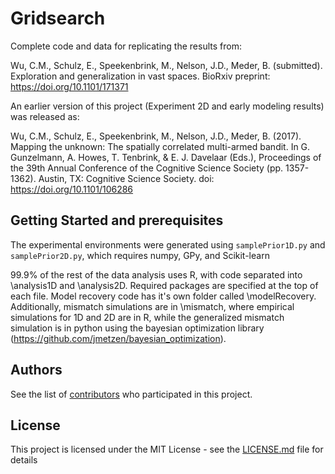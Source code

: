 # Gridsearch
Complete code and data for replicating the results from:

Wu, C.M., Schulz, E., Speekenbrink, M., Nelson, J.D., Meder, B. (submitted). Exploration and generalization in vast spaces. BioRxiv preprint: https://doi.org/10.1101/171371

An earlier version of this project (Experiment 2D and early modeling results) was released as:

Wu, C.M., Schulz, E., Speekenbrink, M., Nelson, J.D., Meder, B. (2017). Mapping the unknown: The spatially correlated multi-armed bandit. In G. Gunzelmann, A. Howes, T. Tenbrink, & E. J. Davelaar (Eds.), Proceedings of the 39th Annual Conference of the Cognitive Science Society (pp. 1357-1362). Austin, TX: Cognitive Science Society. doi: https://doi.org/10.1101/106286


## Getting Started and prerequisites

The experimental environments were generated using `samplePrior1D.py` and `samplePrior2D.py`, which requires numpy, GPy, and Scikit-learn

99.9% of the rest of the data analysis uses R, with code separated into \analysis1D and \analysis2D. Required packages are specified at the top of each file. Model recovery code has it's own folder called \modelRecovery. Additionally, mismatch simulations are in \mismatch, where empirical simulations for 1D and 2D are in R, while the generalized mismatch simulation is in python using the bayesian optimization library (https://github.com/jmetzen/bayesian_optimization). 


## Authors

See the list of [contributors](https://github.com/charleywu/gridsearch/blob/master/contributors.txt) who participated in this project.

## License

This project is licensed under the MIT License - see the [LICENSE.md](LICENSE.md) file for details
